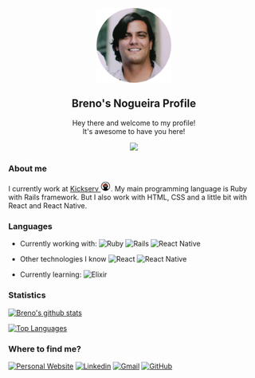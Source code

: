 <p align="center">
 <img width="150px" src="assets/rounded-profile.png" align="center" alt="GitHub Readme Stats" />
 <h2 align="center">Breno's Nogueira Profile</h2>
 <p align="center">
   Hey there and welcome to my profile! <br/>
   It's awesome to have you here!
  </p>
</p>

<p align="center">
  <img src="https://github-profile-summary-cards.vercel.app/api/cards/profile-details?username=bc-nogueira" />
</p>

### About me

I currently work at <a href="https://www.kickserv.com/">Kickserv <img width="20px" src="assets/kickserv-logo.jpg" /></a>.
My main programming language is Ruby with Rails framework. But I also work with HTML, CSS and a little bit with React and React Native.

### Languages

- Currently working with: 
![Ruby](https://img.shields.io/badge/ruby-%23CC342D.svg?&style=for-the-badge&logo=ruby&logoColor=white)
![Rails](https://img.shields.io/badge/rails%20-%23CC0000.svg?&style=for-the-badge&logo=ruby-on-rails&logoColor=white)
![React Native](https://img.shields.io/badge/react_native%20-%2320232a.svg?&style=for-the-badge&logo=react&logoColor=%2361DAFB)

- Other technologies I know
![React](https://img.shields.io/badge/react%20-%2320232a.svg?&style=for-the-badge&logo=react&logoColor=%2361DAFB)
![React Native](https://img.shields.io/badge/react_native%20-%2320232a.svg?&style=for-the-badge&logo=react&logoColor=%2361DAFB)

- Currently learning:
![Elixir](https://img.shields.io/badge/elixir-%234B275F.svg?&style=for-the-badge&logo=elixir&logoColor=white)

### Statistics

[![Breno's github stats](https://github-readme-stats.vercel.app/api?username=bc-nogueira&count_private=true&show_icons=true&theme=buefy&hide=contribs)](https://github.com/bc-nogueira/github-readme-stats)

[![Top Languages](https://github-readme-stats.vercel.app/api/top-langs/?username=bc-nogueira&theme=buefy)](https://github.com/bc-nogueira/github-readme-stats)

### Where to find me?

[![Personal Website](https://img.shields.io/static/v1?label=&labelColor=505050&message=Website&color=brightgreen&style=plastic&logo=google-chrome&logoColor=brightgreen)](http://bcnogueira.com.br/)
[![Linkedin](https://img.shields.io/badge/-brenocnogueira-blue?style=plastic&logo=Linkedin&logoColor=white)](https://www.linkedin.com/in/brenocnogueira/)
[![Gmail](https://img.shields.io/badge/-brenocnog-red?style=plastic&logo=Gmail&logoColor=white)](mailto:brenocnog@gmail.com)
[![GitHub](https://img.shields.io/github/followers/bc-nogueira?label=follow&style=social)](https://github.com/bc-nogueira)
